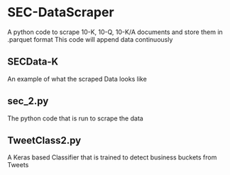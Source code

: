 # SEC-DataScraper
A python code to scrape 10-K, 10-Q, 10-K/A documents and store them in .parquet format
This code will append data continuously

## SECData-K 
An example of what the scraped Data looks like

## sec_2.py
The python code that is run to scrape the data

## TweetClass2.py
A Keras based Classifier that is trained to detect business buckets from Tweets
